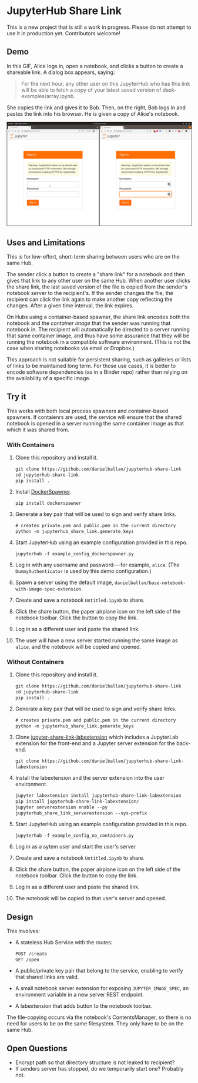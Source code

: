 # JupyterHub Share Link

This is a new project that is still a work in progress. Please do not attempt to
use it in production yet. Contributors welcome!

## Demo

In this GIF, Alice logs in, open a notebook, and clicks a button to create a
shareable link. A dialog box appears, saying:

> For the next hour, any other user on this JupyterHub who has this link will be
> able to fetch a copy of your latest saved version of
> dask-examples/array.ipynb.

She copies the link and gives it to Bob. Then, on the right, Bob logs in and
pastes the link into his browser. He is given a copy of Alice's notebook.

![Demo](https://github.com/danielballan/jupyterhub-share-link/blob/master/demo.gif?raw=true)

## Uses and Limitations

This is for low-effort, short-term sharing between users who are on the same
Hub.

The sender click a button to create a "share link" for a notebook and then gives
that link to any other user on the same Hub. When another user clicks the share
link, the last saved version of the file is copied from the sender's notebook server to
the recipient's. If the sender changes the file, the recipient can click the
link again to make another copy reflecting the changes. After a given time
interval, the link expires.

On Hubs using a container-based spawner, the share link encodes both the
notebook and the *container image* that the sender was running that notebook in.
The recipient will automatically be directed to a server running that same
container image, and thus have some assurance that they will be running the
notebook in a compatible software environment. (This is not the case when
sharing notebooks via email or Dropbox.)

This approach is not suitable for persistent sharing, such as galleries or lists
of links to be maintained long term. For those use cases, it is better to encode
software dependencies (as in a Binder repo) rather than relying on the
availability of a specific image.

## Try it

This works with both local process spawners and container-based spawners. If
contaienrs are used, the service will ensure that the shared notebook is opened
in a server running the same container image as that which it was shared from.

### With Containers

1. Clone this repository and install it.

    ```
    git clone https://github.com/danielballan/jupyterhub-share-link
    cd jupyterhub-share-link
    pip install .
    ```

2. Install [DockerSpawner](https://github.com/jupyterhub/dockerspawner).

    ```
    pip install dockerspawner
    ```

3. Generate a key pair that will be used to sign and verify share links.

    ```
    # creates private.pem and public.pem in the current directory
    python -m jupyterhub_share_link.generate_keys
    ```

4. Start JupyterHub using an example configuration provided in this repo.

    ```
    jupyterhub -f example_config_dockerspawner.py
    ```

5. Log in with any username and password---for example, ``alice``.
   (The ``DummyAuthenticator`` is used by this demo configuration.)

6. Spawn a server using the default image,
   ``danielballan/base-notebook-with-image-spec-extension``.

7. Create and save a notebook ``Untitled.ipynb`` to share.

8. Click the share button, the paper airplane icon on the left side of the
   notebook toolbar. Click the button to copy the link.

9. Log in as a different user and paste the shared link.

10. The user will have a new server started running the same image as ``alice``,
    and the notebook will be copied and opened.

### Without Containers

1. Clone this repository and install it.

    ```
    git clone https://github.com/danielballan/jupyterhub-share-link
    cd jupyterhub-share-link
    pip install .
    ```

2. Generate a key pair that will be used to sign and verify share links.

    ```
    # creates private.pem and public.pem in the current directory
    python -m jupyterhub_share_link.generate_keys
    ```

3. Clone [jupyter-share-link-labextension](https://github.com/danielballan/jupyterhub-share-link-labextension)
   which includes a JupyterLab extension for the front-end and a Jupyter server
   extension for the back-end.

    ```
    git clone https://github.com/danielballan/jupyterhub-share-link-labextension
    ```

4. Install the labextension and the server extension into the user environment.

    ```
    jupyter labextension install jupyterhub-share-link-labextension
    pip install jupyterhub-share-link-labextension/
    jupyter serverextension enable --py jupyterhub_share_link_serverextension --sys-prefix
    ```

5. Start JupyterHub using an example configuration provided in this repo.

    ```
    jupyterhub -f example_config_no_containers.py
    ```

6. Log in as a sytem user and start the user's server.

7. Create and save a notebook ``Untitled.ipynb`` to share.

8. Click the share button, the paper airplane icon on the left side of the
   notebook toolbar. Click the button to copy the link.

9. Log in as a different user and paste the shared link.

10. The notebook will be copied to that user's server and opened.

## Design

This involves:

* A stateless Hub Service with the routes:

  ```
  POST /create
  GET /open
  ```
* A public/private key pair that belong to the service, enabling to verify that
  shared links are valid.
* A small notebook server extension for exposing ``JUPYTER_IMAGE_SPEC``, an
  environment variable in a new server REST endpoint.
* A labextension that adds button to the notebook toolbar.

The file-copying occurs via the notebook's ContentsManager, so there is no need
for users to be on the same filesystem. They only have to be on the same Hub.

## Open Questions

* Encrypt path so that directory structure is not leaked to recipient?
* If senders server has stopped, do we temporarily start one? Probably not.
